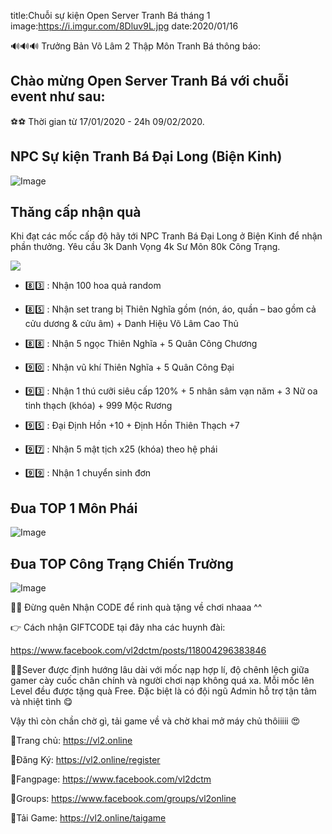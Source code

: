 title:Chuỗi sự kiện Open Server Tranh Bá tháng 1
image:https://i.imgur.com/8Dluv9L.jpg
date:2020/01/16

🔊🔊🔊 Trưởng Bản Võ Lâm 2 Thập Môn Tranh Bá thông báo:

## Chào mừng Open Server Tranh Bá với chuỗi event như sau:

⚽⚽ Thời gian từ 17/01/2020 - 24h 09/02/2020.

## NPC Sự kiện Tranh Bá Đại Long (Biện Kinh)

![Image](https://i.imgur.com/YtrBXrA.jpg)

## Thăng cấp nhận quà

Khi đạt các mốc cấp độ hãy tới NPC Tranh Bá Đại Long ở Biện Kinh để nhận phần thưởng.
Yêu cầu 3k Danh Vọng 4k Sư Môn 80k Công Trạng.

![](https://i.imgur.com/U0DEf1f.png)

- 8️⃣3️⃣ : Nhận 100 hoa quả random

- 8️⃣5️⃣️ : Nhận set trang bị Thiên Nghĩa gồm (nón, áo, quần – bao gồm cả cửu dương & cửu âm) + Danh Hiệu Võ Lâm Cao Thủ

- 8️⃣8️⃣ : Nhận 5 ngọc Thiên Nghĩa + 5 Quân Công Chương

- 9️⃣0️⃣ : Nhận vũ khí Thiên Nghĩa + 5 Quân Công Đại

- 9️⃣3️⃣ : Nhận 1 thú cưỡi siêu cấp 120% + 5 nhân sâm vạn năm + 3 Nữ oa tinh thạch (khóa) + 999 Mộc Rương

- 9️⃣5️⃣ : Đại Định Hồn +10 + Định Hồn Thiên Thạch +7

- 9️⃣7️⃣ : Nhận 5 mật tịch x25 (khóa) theo hệ phái

- 9️⃣9️⃣ : Nhận 1 chuyển sinh đơn

## Đua TOP 1 Môn Phái

![Image](https://i.imgur.com/WskIvds.jpg)

## Đua TOP Công Trạng Chiến Trường

![Image](https://i.imgur.com/ax4sbfe.jpg)


🙋‍♀️ Đừng quên Nhận CODE để rinh quà tặng về chơi nhaaa ^^

👉 Cách nhận GIFTCODE tại đây nha các huynh đài:

https://www.facebook.com/vl2dctm/posts/118004296383846

👨‍💻Sever được định hướng lâu dài với mốc nạp hợp lí, độ chênh lệch giữa gamer cày cuốc chân chính và người chơi nạp không quá xa. Mỗi mốc lên Level đều được tặng quà Free. Đặc biệt là có đội ngũ Admin hỗ trợ tận tâm và nhiệt tình 😋

Vậy thì còn chần chờ gì, tải game về và chờ khai mở máy chủ thôiiiii 😍

🔰Trang chủ: https://vl2.online

🔰Đăng Ký: https://vl2.online/register

🔰Fangpage: https://www.facebook.com/vl2dctm

🔰Groups: https://www.facebook.com/groups/vl2online

🔰Tải Game: https://vl2.online/taigame
